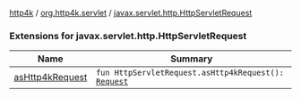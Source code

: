 [http4k](../../index.md) / [org.http4k.servlet](../index.md) / [javax.servlet.http.HttpServletRequest](./index.md)

### Extensions for javax.servlet.http.HttpServletRequest

| Name | Summary |
|---|---|
| [asHttp4kRequest](as-http4k-request.md) | `fun HttpServletRequest.asHttp4kRequest(): `[`Request`](../../org.http4k.core/-request/index.md) |
